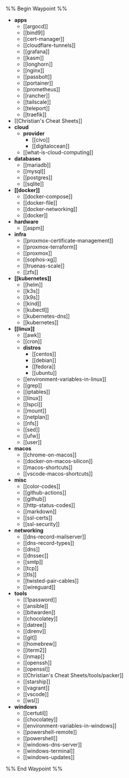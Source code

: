 %% Begin Waypoint %%
- **apps**
	- [[argocd]]
	- [[bind9]]
	- [[cert-manager]]
	- [[cloudflare-tunnels]]
	- [[grafana]]
	- [[kasm]]
	- [[longhorn]]
	- [[nginx]]
	- [[passbolt]]
	- [[portainer]]
	- [[prometheus]]
	- [[rancher]]
	- [[tailscale]]
	- [[teleport]]
	- [[traefik]]
- [[Christian's Cheat Sheets]]
- **cloud**
	- **provider**
		- [[civo]]
		- [[digitalocean]]
	- [[what-is-cloud-computing]]
- **databases**
	- [[mariadb]]
	- [[mysql]]
	- [[postgres]]
	- [[sqlite]]
- **[[docker]]**
	- [[docker-compose]]
	- [[docker-file]]
	- [[docker-networking]]
	- [[docker]]
- **hardware**
	- [[aspm]]
- **infra**
	- [[proxmox-certificate-management]]
	- [[proxmox-terraform]]
	- [[proxmox]]
	- [[sophos-xg]]
	- [[truenas-scale]]
	- [[zfs]]
- **[[kubernetes]]**
	- [[helm]]
	- [[k3s]]
	- [[k9s]]
	- [[kind]]
	- [[kubectl]]
	- [[kubernetes-dns]]
	- [[kubernetes]]
- **[[linux]]**
	- [[awk]]
	- [[cron]]
	- **distros**
		- [[centos]]
		- [[debian]]
		- [[fedora]]
		- [[ubuntu]]
	- [[environment-variables-in-linux]]
	- [[grep]]
	- [[iptables]]
	- [[linux]]
	- [[lspci]]
	- [[mount]]
	- [[netplan]]
	- [[nfs]]
	- [[sed]]
	- [[ufw]]
	- [[user]]
- **macos**
	- [[chrome-on-macos]]
	- [[docker-on-macos-silicon]]
	- [[macos-shortcuts]]
	- [[vscode-macos-shortcuts]]
- **misc**
	- [[color-codes]]
	- [[github-actions]]
	- [[github]]
	- [[http-status-codes]]
	- [[markdown]]
	- [[ssl-certs]]
	- [[ssl-security]]
- **networking**
	- [[dns-record-mailserver]]
	- [[dns-record-types]]
	- [[dns]]
	- [[dnssec]]
	- [[smtp]]
	- [[tcp]]
	- [[tls]]
	- [[twisted-pair-cables]]
	- [[wireguard]]
- **tools**
	- [[1password]]
	- [[ansible]]
	- [[bitwarden]]
	- [[chocolatey]]
	- [[datree]]
	- [[direnv]]
	- [[git]]
	- [[homebrew]]
	- [[iterm2]]
	- [[nmap]]
	- [[openssh]]
	- [[openssl]]
	- [[Christian's Cheat Sheets/tools/packer]]
	- [[starship]]
	- [[vagrant]]
	- [[vscode]]
	- [[wsl]]
- **windows**
	- [[certutil]]
	- [[chocolatey]]
	- [[environment-variables-in-windows]]
	- [[powershell-remote]]
	- [[powershell]]
	- [[windows-dns-server]]
	- [[windows-terminal]]
	- [[windows-updates]]

%% End Waypoint %%
